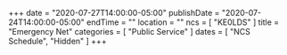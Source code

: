 +++
date = "2020-07-27T14:00:00-05:00"
publishDate = "2020-07-24T14:00:00-05:00"
endTime = ""
location = ""
ncs = [ "KE0LDS" ]
title = "Emergency Net"
categories = [ "Public Service" ]
dates = [ "NCS Schedule", "Hidden" ]
+++
